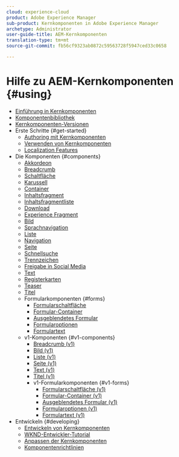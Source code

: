 ```yaml
---
cloud: experience-cloud
product: Adobe Experience Manager
sub-product: Kernkomponenten in Adobe Experience Manager
archetype: Administrator
user-guide-title: AEM-Kernkomponenten
translation-type: tm+mt
source-git-commit: fb56cf9323ab0872c59563728f5947ced33c0658

---
```



# Hilfe zu AEM-Kernkomponenten {#using}

+ [Einführung in Kernkomponenten](introduction.md)
+ [Komponentenbibliothek](http://opensource.adobe.com/aem-core-wcm-components/library.html)
+ [Kernkomponenten-Versionen](versions.md)
+ Erste Schritte {#get-started}
   + [Authoring mit Kernkomponenten ](authoring.md)
   + [Verwenden von Kernkomponenten](using.md)
   + [Localization Features](localization.md)
+ Die Komponenten {#components}
   + [Akkordeon](accordion.md)
   + [Breadcrumb](breadcrumb.md)
   + [Schaltfläche](button.md)
   + [Karussell](carousel.md)
   + [Container](container.md)
   + [Inhaltsfragment](content-fragment-component.md)
   + [Inhaltsfragmentliste](content-fragment-list.md)
   + [Download](download.md)
   + [Experience Fragment](experience-fragment.md)
   + [Bild](image.md)
   + [Sprachnavigation](language-navigation.md)
   + [Liste](list.md)
   + [Navigation](navigation.md)
   + [Seite](page.md)
   + [Schnellsuche](quick-search.md)
   + [Trennzeichen](separator.md)
   + [Freigabe in Social Media](sharing.md)
   + [Text](text.md)
   + [Registerkarten](tabs.md)
   + [Teaser](teaser.md)
   + [Titel](title.md)
   + Formularkomponenten {#forms}
      + [Formularschaltfläche](form-button.md)
      + [Formular-Container](form-container.md)
      + [Ausgeblendetes Formular](form-hidden.md)
      + [Formularoptionen](form-options.md)
      + [Formulartext](form-text.md)
   + v1-Komponenten {#v1-components}
      + [Breadcrumb (v1)](breadcrumb-v1.md)
      + [Bild (v1)](image-v1.md)
      + [Liste (v1)](list-v1.md)
      + [Seite (v1)](page-v1.md)
      + [Text (v1)](text-v1.md)
      + [Titel (v1)](title-v1.md)
      + v1-Formularkomponenten {#v1-forms}
         + [Formularschaltfläche (v1)](form-button-v1.md)
         + [Formular-Container (v1)](form-container-v1.md)
         + [Ausgeblendetes Formular (v1)](form-hidden-v1.md)
         + [Formularoptionen (v1)](form-options-v1.md)
         + [Formulartext (v1)](form-text-v1.md)
+ Entwickeln {#developing}
   + [Entwickeln von Kernkomponenten](developing.md)
   + [WKND-Entwickler-Tutorial](https://helpx.adobe.com/experience-manager/6-5/sites/developing/using/getting-started.html)
   + [Anpassen der Kernkomponenten](customizing.md)
   + [Komponentenrichtlinien](guidelines.md)

